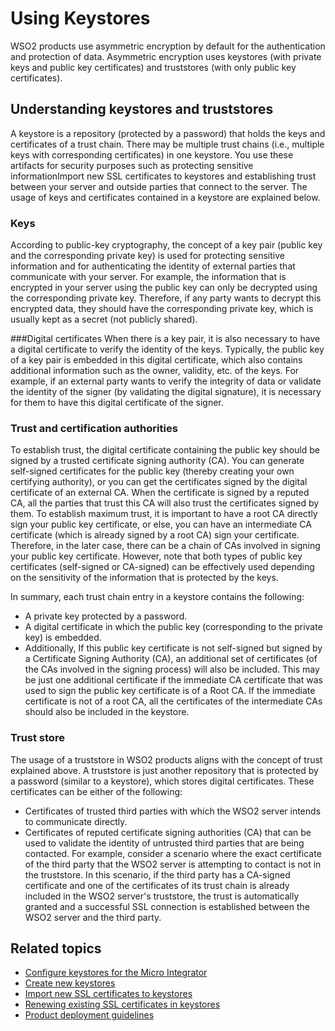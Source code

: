 # Using Keystores

WSO2 products use asymmetric encryption by default for the
authentication and protection of data. Asymmetric encryption uses
keystores (with private keys and public key certificates) and
truststores (with only public key certificates).

## Understanding keystores and truststores

A keystore is a repository (protected by a password) that holds the keys
and certificates of a trust chain. There may be multiple trust chains
(i.e., multiple keys with corresponding certificates) in one keystore.
You use these artifacts for security purposes such as protecting
sensitive informationImport new SSL certificates to keystores and establishing trust between your server and
outside parties that connect to the server. The usage of keys and
certificates contained in a keystore are explained below.

### Keys
According to public-key cryptography, the concept of a key
pair (public key and the corresponding private key) is used for
protecting sensitive information and for authenticating the identity of
external parties that communicate with your server. For example, the
information that is encrypted in your server using the public key can
only be decrypted using the corresponding private key. Therefore, if any
party wants to decrypt this encrypted data, they should have the
corresponding private key, which is usually kept as a secret (not
publicly shared).

###Digital certificates
When there is a key pair, it is also necessary
to have a digital certificate to verify the identity of the keys.
Typically, the public key of a key pair is embedded in this digital
certificate, which also contains additional information such as the
owner, validity, etc. of the keys. For example, if an external party
wants to verify the integrity of data or validate the identity of the
signer (by validating the digital signature), it is necessary for them
to have this digital certificate of the signer. 

### Trust and certification authorities 
To establish trust, the digital certificate containing the public key
should be signed by a trusted certificate signing authority (CA). You
can generate self-signed certificates for the public key (thereby
creating your own certifying authority), or you can get the certificates
signed by the digital certificate of an external CA. When the
certificate is signed by a reputed CA, all the parties that trust this
CA will also trust the certificates signed by them. To establish maximum
trust, it is important to have a root CA directly sign your public key
certificate, or else, you can have an intermediate CA certificate (which
is already signed by a root CA) sign your certificate. Therefore, in the
later case, there can be a chain of CAs involved in signing your public
key certificate. However, note that both types of public key
certificates (self-signed or CA-signed) can be effectively used
depending on the sensitivity of the information that is protected by the
keys.

In summary, each trust chain entry in a keystore contains the
following:

-   A private key protected by a password.
-   A digital certificate in which the public key (corresponding to the
    private key) is embedded.
-   Additionally, If this public key certificate is not self-signed but
    signed by a Certificate Signing Authority (CA), an additional set of
    certificates (of the CAs involved in the signing process) will also
    be included. This may be just one additional certificate if the
    immediate CA certificate that was used to sign the public key
    certificate is of a Root CA. If the immediate certificate is not of
    a root CA, all the certificates of the intermediate CAs should also
    be included in the keystore.  

### Trust store
The usage of a truststore in WSO2 products aligns with the concept of
trust explained above. A truststore is just another repository that is
protected by a password (similar to a keystore), which stores digital
certificates. These certificates can be either of the following:

-   Certificates of trusted third parties with which the WSO2 server
    intends to communicate directly.
-   Certificates of reputed certificate signing authorities (CA) that
    can be used to validate the identity of untrusted third parties that
    are being contacted. For example, consider a scenario where the
    exact certificate of the third party that the WSO2 server is
    attempting to contact is not in the truststore. In this scenario, if
    the third party has a CA-signed certificate and one of the
    certificates of its trust chain is already included in the WSO2
    server's truststore, the trust is automatically granted and a
    successful SSL connection is established between the WSO2 server and
    the third party.

## Related topics

* [Configure keystores for the Micro Integrator]({{base_path}}/install-and-setup/setup/mi-setup/security/configuring_keystores)
* [Create new keystores]({{base_path}}/install-and-setup/setup/mi-setup/security/creating_keystores)
* [Import new SSL certificates to keystores]({{base_path}}/install-and-setup/setup/mi-setup/security/importing_ssl_certificate)
* [Renewing existing SSL certificates in keystores]({{base_path}}/install-and-setup/setup/mi-setup/security/renewing_ca_signed_certificate_in_keystore)
* [Product deployment guidelines]({{base_path}}/install-and-setup/setup/deployment-best-practices/production-deployment-guidelines/)
